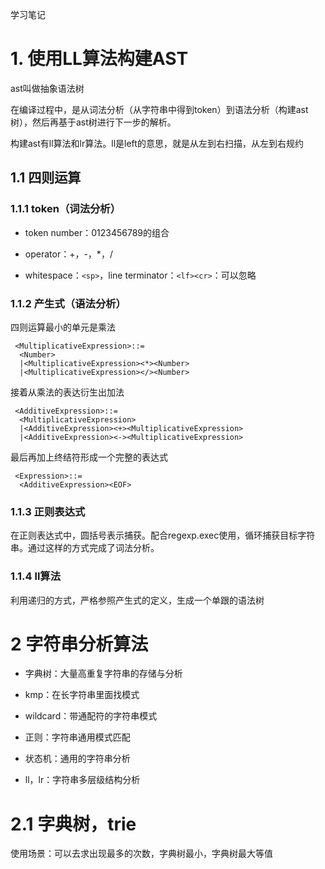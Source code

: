 学习笔记

# 1. 使用LL算法构建AST

ast叫做抽象语法树

在编译过程中，是从词法分析（从字符串中得到token）到语法分析（构建ast树），然后再基于ast树进行下一步的解析。

构建ast有ll算法和lr算法。ll是left的意思，就是从左到右扫描，从左到右规约

## 1.1 四则运算

### 1.1.1 token（词法分析）

- token number：0123456789的组合

- operator：+，-，*，/

- whitespace：`<sp>`，line terminator：`<lf><cr>`：可以忽略

### 1.1.2 产生式（语法分析）

四则运算最小的单元是乘法

```
 <MultiplicativeExpression>::=
  <Number>
  |<MultiplicativeExpression><*><Number>
  |<MultiplicativeExpression></><Number>
```

接着从乘法的表达衍生出加法

```
 <AdditiveExpression>::=
  <MultiplicativeExpression>
  |<AdditiveExpression><+><MultiplicativeExpression>
  |<AdditiveExpression><-><MultiplicativeExpression>
```

最后再加上终结符形成一个完整的表达式

```
 <Expression>::=
  <AdditiveExpression><EOF>
```

### 1.1.3 正则表达式

在正则表达式中，圆括号表示捕获。配合regexp.exec使用，循环捕获目标字符串。通过这样的方式完成了词法分析。

### 1.1.4 ll算法

利用递归的方式，严格参照产生式的定义，生成一个单跟的语法树

# 2 字符串分析算法

- 字典树：大量高重复字符串的存储与分析

- kmp：在长字符串里面找模式

- wildcard：带通配符的字符串模式

- 正则：字符串通用模式匹配

- 状态机：通用的字符串分析

- ll，lr：字符串多层级结构分析

# 2.1 字典树，trie

使用场景：可以去求出现最多的次数，字典树最小，字典树最大等值



